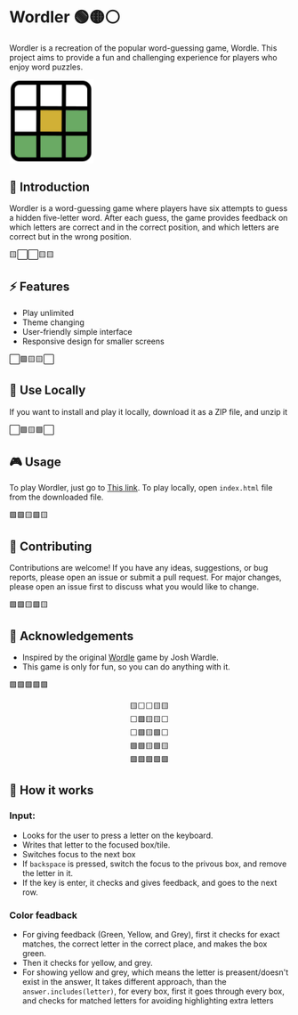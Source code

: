 # Wordler 🟢🟡⚪

Wordler is a recreation of the popular word-guessing game, Wordle. This project aims to provide a fun and challenging experience for players who enjoy word puzzles.

<img src="wordle-icon.svg" style="width:30%" align="center">

## 🚀 Introduction 

Wordler is a word-guessing game where players have six attempts to guess a hidden five-letter word. After each guess, the game provides feedback on which letters are correct and in the correct position, and which letters are correct but in the wrong position.

🟨⬜⬜🟨🟨
## ⚡ Features

- Play unlimited
- Theme changing
- User-friendly simple interface
- Responsive design for smaller screens

⬜🟩🟨🟨⬜
## 💾 Use Locally

If you want to install and play it locally, download it as a ZIP file, and unzip it

⬜🟩🟨🟩⬜
## 🎮 Usage 

To play Wordler, just go to <a href="https://the-amazing-wordle-game-recreation.vercel.app/">This link</a>. 
To play locally, open ```index.html``` file from the downloaded file.

🟩🟩🟨🟩🟨
##  🌟 Contributing

Contributions are welcome! If you have any ideas, suggestions, or bug reports, please open an issue or submit a pull request. For major changes, please open an issue first to discuss what you would like to change.

🟩🟩🟨🟩🟨
<!--
## License

This project is licensed under the MIT License. See the LICENSE file for details. -->
##  📃 Acknowledgements

- Inspired by the original [Wordle](https://www.nytimes.com/games/wordle/index.html) game by Josh Wardle.
- This game is only for fun, so you can do anything with it.

🟩🟩🟩🟩🟩

<pre style="text-align:center">
🟨⬜⬜🟨🟨
⬜🟩🟨🟨⬜
⬜🟩🟨🟩⬜
🟩🟩🟨🟩🟨
🟩🟩🟩🟩🟩
</pre>


## 🔧 How it works 
### Input:
- Looks for the user to press a letter on the keyboard.
- Writes that letter to the focused box/tile.
- Switches focus to the next box
- If ```backspace``` is pressed, switch the focus to the privous box, and remove the letter in it.
- If the key is enter, it checks and gives feedback, and goes to the next row.

### Color feadback
- For giving feedback (Green, Yellow, and Grey), first it checks for exact matches, the correct letter in the correct place, and makes the box green.
- Then it checks for yellow, and grey.
- For showing yellow and grey, which means the letter is preasent/doesn't exist in the answer, It takes different approach, than the `answer.includes(letter)`, for every box, first it goes through every box, and checks for matched letters for avoiding highlighting extra letters






